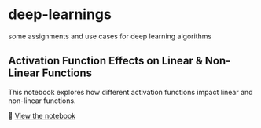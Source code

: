 # deep-learnings
some assignments and use cases for deep learning algorithms

## Activation Function Effects on Linear & Non-Linear Functions

This notebook explores how different activation functions impact linear and non-linear functions.

📂 [View the notebook](activation_function_effects_on_a_linear_non_linear_function.ipynb)
